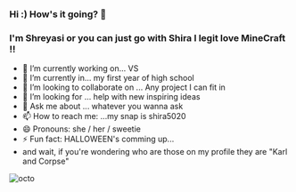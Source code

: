 ### Hi :) How's it going?  👋
   ### I'm Shreyasi or you can just go with Shira I legit love MineCraft !!
- 🔭 I’m currently working on... VS
- 🌱 I’m currently in... my first year of high school 
- 👯 I’m looking to collaborate on ... Any project I can fit in
- 🤔 I’m looking for ... help with new inspiring ideas
- 💬 Ask me about ... whatever you wanna ask
- 📫 How to reach me: ...my snap is shira5020
- 😄 Pronouns: she / her / sweetie
- ⚡ Fun fact:  HALLOWEEN's comming up...
- and wait, if you're wondering who are those on my profile they are "Karl and Corpse"


![octo](https://user-images.githubusercontent.com/74972696/133542753-d98e5385-fab1-4f1e-a4b1-983208f2154c.gif)

